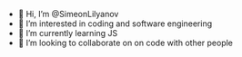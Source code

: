- 👋 Hi, I’m @SimeonLilyanov
- 👀 I’m interested in coding and software engineering
- 🌱 I’m currently learning JS
- 💞️ I’m looking to collaborate on  on code with other people

<!---
SimeonLilyanov88/SimeonLilyanov88 is a ✨ special ✨ repository because its `README.md` (this file) appears on your GitHub profile.
You can click the Preview link to take a look at your changes.
--->
